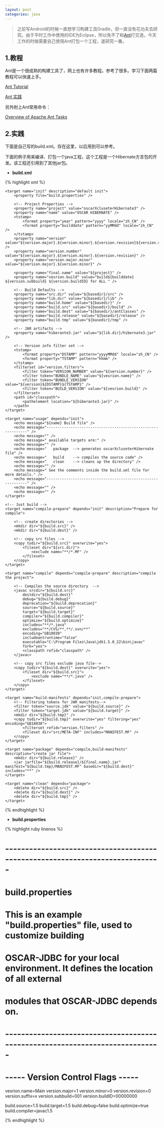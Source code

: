 ```yaml
---
layout: post
categories: java 
---
```


>之前写Android的时候一直想学习构建工具Gradle，但一直没有花功夫去研究。由于平时工作中使用的IDE为Eclipse，所以免不了和[Ant](http://ant.apache.org/)打交道。今天工作的时候需要自己使用Ant打包一个工程，遂研究一番。

## 1.教程

Ant是一个很成熟的构建工具了，网上也有许多教程。参考了很多。学习下面两篇教程可以快速上手。

[Ant Tutorial](http://www.tutorialspoint.com/ant/index.htm)

[Ant 实践](http://www.uml.org.cn/j2ee/j2ee091302.htm#content)

另外附上Ant常用命令：

[Overview of Apache Ant Tasks](https://ant.apache.org/manual/tasksoverview.html)

## 2.实践

下面是自己写的build.xml。存在这里，以后用到可以参考。

下面的例子用来编译、打包一个java工程，这个工程是一个Hibernate方言包的开发。该工程还引用到了其他jar包。

- **build.xml**

{% highlight xml %}

<?xml version="1.0" encoding="UTF-8"?>
<!--
    Oscar XcluseterHibernate Ant build file
-->
<project name="OSCAR-XCLUSETER-HIBERNATE" default="usage" basedir=".">
	<target name="build" depends="clean" />

	<target name="init" description="default init">
		<property file="build.properties" />

		<!-- Project Properties -->
		<property name="project" value="oscarXcluseterHibernate3" />
		<property name="name" value="OSCAR HIBERNATE" />
		<tstamp>
			<format property="year" pattern="yyyy" locale="zh_CN" />
			<format property="builddate" pattern="yyMMdd" locale="zh_CN" />
		</tstamp>
		<property name="version" value="${version.major}.${version.minor}.${version.revision}${version.suffix}" />
		<property name="version.number" value="${version.major}.${version.minor}.${version.revision}" />
		<property name="version.major.minor" value="${version.major}.${version.minor}" />

		<property name="final.name" value="${project}" />
		<property name="vesrion.build" value="build${builddate} ${version.subbuild} ${version.buildID} for ALL " />

		<!-- Build Defaults -->
		<property name="src.dir" value="${basedir}/src" />
		<property name="lib.dir" value="${basedir}/lib" />
		<property name="build.home" value="${basedir}" />
		<property name="build.src" value="${basedir}/build" />
		<property name="build.dest" value="${basedir}/antClasses" />
		<property name="build.release" value="${basedir}/release" />
		<property name="build.tmp" value="${basedir}/tmp" />

		<!-- JAR artifacts -->
		<property name="hiberante3.jar" value="${lib.dir}/hibernate3.jar" />

		<!-- Version info filter set -->
		<tstamp>
			<format property="DSTAMP" pattern="yyyyMMdd" locale="zh_CN" />
			<format property="TSTAMP" pattern="hhmm" />
		</tstamp>
		<filterset id="version.filters">
			<filter token="VERSION_NUMBER" value="${version.number}" />
			<filter token="BUNDLE_NAME" value="${vesrion.name}" />
			<filter token="BUNDLE_VERSION" value="${version}${DSTAMP}${TSTAMP}" />
			<filter token="BUILD_VERSION" value="${vesrion.build}" />
		</filterset>
		<path id="classpath">
			<pathelement location="${hiberante3.jar}" />
		</path>
	</target>

	<target name="usage" depends="init">
		<echo message="${name} Build file" />
		<echo message="-------------------------------------------------------------" />
		<echo message="" />
		<echo message=" available targets are:" />
		<echo message="" />
		<echo message="   package  --> generates oscarXcluseterHibernate file" />
		<echo message="   build    --> compiles the source code" />
		<echo message="   clean    --> cleans up the directory" />
		<echo message="" />
		<echo message=" See the comments inside the build.xml file for more details." />
		<echo message="-------------------------------------------------------------" />
		<echo message="" />
		<echo message="" />
	</target>

	<!-- Just build -->
	<target name="compile-prepare" depends="init" description="Prepare for compile">

		<!-- create directories -->
		<mkdir dir="${build.src}" />
		<mkdir dir="${build.dest}" />

		<!-- copy src files -->
		<copy todir="${build.src}" overwrite="yes">
			<fileset dir="${src.dir}">
				<exclude name="**/*.MF" />
			</fileset>
		</copy>
	</target>

	<target name="compile" depends="compile-prepare" description="compile the project">

		<!-- Compiles the source directory  -->
		<javac srcdir="${build.src}" 
			destdir="${build.dest}" 
			debug="${build.debug}" 
			deprecation="${build.deprecation}" 
			source="${build.source}" 
			target="${build.target}" 
			compiler="${build.compiler}" 
			optimize="${build.optimize}" 
			includes="**/*.java" 
			excludes="**/CVS/**,**/.svn/**" 
			encoding="GB18030"
			includeantruntime="false"
			executable="C:\Program Files\Java\jdk1.5.0_22\bin\javac"
			fork="yes">
			<classpath refid="classpath" />
		</javac>

		<!-- copy src files exclude java file-->
		<copy todir="${build.dest}" overwrite="yes">
			<fileset dir="${build.src}">
				<exclude name="**/*.java" />
			</fileset>
		</copy>
	</target>

	<target name="build-manifests" depends="init,compile-prepare">
		<!-- Filtering tokens for JAR manifests-->
		<filter token="source.jdk" value="${build.source}" />
		<filter token="target.jdk" value="${build.target}" />
		<mkdir dir="${build.tmp}" />
		<copy todir="${build.tmp}" overwrite="yes" filtering="yes" encoding="GB18030">
			<filterset refid="version.filters" />
			<fileset dir="src/META-INF" includes="MANIFEST.MF" />
		</copy>
	</target>

	<target name="package" depends="compile,build-manifests" description="create jar file">
		<mkdir dir="${build.release}" />
		<jar jarfile="${build.release}/${final.name}.jar" manifest="${build.tmp}/MANIFEST.MF" basedir="${build.dest}" includes="**" />
	</target>

	<target name="clean" depends="package">
		<delete dir="${build.src}" />
		<delete dir="${build.dest}" />
		<delete dir="${build.tmp}" />
	</target>
</project>

{% endhighlight %}

- **build.properties**

{% highlight ruby linenos %}

# -----------------------------------------------------------------------------
# build.properties
#
# This is an example "build.properties" file, used to customize building 
# OSCAR-JDBC for your local environment.  It defines the location of all external
# modules that OSCAR-JDBC depends on.
# -----------------------------------------------------------------------------

# ----- Version Control Flags -----
vesrion.name=Main
version.major=1
version.minor=0
version.revision=0
version.suffix=x
version.subbuild=001
version.buildID=00000000

build.source=1.5
build.target=1.5
build.debug=false
build.optimize=true
build.compiler=javac1.5

{% endhighlight %}